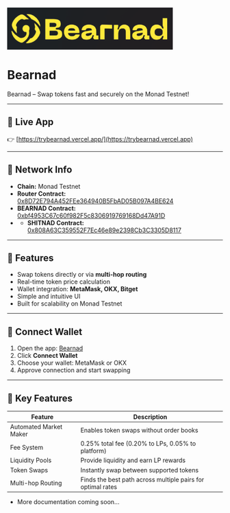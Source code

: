 ![Bearnad DEX Logo](b11.png)

# Bearnad

Bearnad – Swap tokens fast and securely on the Monad Testnet!

---

## 🔗 Live App
👉 [https://trybearnad.vercel.app/](https://trybearnad.vercel.app)

---

## 📌 Network Info
- **Chain:** Monad Testnet  
- **Router Contract:** [0x8D72E794A452FEe364940B5FbAD05B097A4BE624](https://testnet.monadexplorer.com/address/0x8D72E794A452FEe364940B5FbAD05B097A4BE624)
- **BEARNAD Contract:** [0xbf4953C67c60f982F5c8306919769168Dd47A91D](https://testnet.monadexplorer.com/address/0xbf4953C67c60f982F5c8306919769168Dd47A91D)
- - **SHITNAD Contract:** [0x808A63C359552F7Ec46e89e2398Cb3C3305D8117](https://testnet.monadexplorer.com/address/0x808A63C359552F7Ec46e89e2398Cb3C3305D8117)
---

## 🚀 Features
- Swap tokens directly or via **multi-hop routing**  
- Real-time token price calculation  
- Wallet integration: **MetaMask, OKX, Bitget**  
- Simple and intuitive UI  
- Built for scalability on Monad Testnet  

---

## 🦊 Connect Wallet
1. Open the app: [Bearnad](https://trybearnad.vercel.app/)  
2. Click **Connect Wallet**  
3. Choose your wallet: MetaMask or OKX  
4. Approve connection and start swapping  

---

## 🚀 Key Features

| Feature                | Description |
|-------------------------|-------------|
| Automated Market Maker  | Enables token swaps without order books |
| Fee System              | 0.25% total fee (0.20% to LPs, 0.05% to platform) |
| Liquidity Pools         | Provide liquidity and earn LP rewards |
| Token Swaps             | Instantly swap between supported tokens |
| Multi-hop Routing       | Finds the best path across multiple pairs for optimal rates |


- More documentation coming soon...

